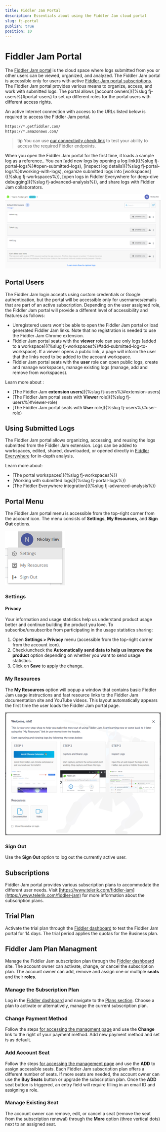 ```yaml
---
title: Fiddler Jam Portal
description: Essentials about using the Fiddler Jam cloud portal
slug: fj-portal
publish: true
position: 10
---
```


# Fiddler Jam Portal

The [Fiddler Jam portal](https://jam.getfiddler.com) is the cloud space where logs submitted from you or other users can be viewed, organized, and analyzed. The Fiddler Jam portal is accessible only for users with active [Fiddler Jam portal subscriptions](#subscriptions). The Fiddler Jam portal provides various means to organize, access, and work with submitted logs. The portal allows [account owners]({%slug fj-users%}#portal-users) to set up different roles for the portal users with different access rights.

An active Internet connection with access to the URLs listed below is required to access the Fiddler Jam portal.

```
https://*.getfiddler.com/
https://*.amazonaws.com/
```

>tip You can use [our connectivity check link](https://fiddler-backend-production.s3.amazonaws.com/connectivity-test/check.html) to test your ability to access the required Fiddler endpoints.

When you open the Fiddler Jam portal for the first time, it loads a sample log as a reference.. You can [add new logs by opening a log link]({%slug fj-portal-logs%}#open-submitted-logs), [inspect log details]({%slug fj-portal-logs%}#working-with-logs), organize submitted logs into [workspaces]({%slug fj-workspaces%}), [open logs in Fiddler Everywhere for deep-dive debugging]({%slug fj-advanced-analysis%}), and share logs with Fiddler Jam collaborators.

![Portal menu options](../images/portal/menu/portal-landing-page.png)


## Portal Users

The Fiddler Jam login accepts using custom credentials or Google authentication, but the portal will be accessible only for usernames/emails that are part of an active subscription. Depending on the user assigned role, the Fiddler Jam portal will provide a different level of accessibility and features as follows:

- Unregistered users won't be able to open the Fiddler Jam portal or load generated Fiddler Jam links. Note that no registration is needed to use the Fiddler Jam Chrome extension.
- Fiddler Jam portal seats with the **viewer** role can see only logs [added to a workspace]({%slug fj-workspaces%}#add-submitted-log-to-workspace). If a viewer opens a public link, a page will inform the user that the links need to be added to the account workspace.
- Fiddler Jam portal seats with the **user** role can open public logs, create and manage workspaces, manage existing logs (manage, add and remove from workspaces).

Learn more about :
- [The Fiddler Jam **extension users**]({%slug fj-users%}#extension-users)
- [The Fiddler Jam portal seats with **Viewer** role]({%slug fj-users%}#viewer-role)
- [The Fiddler Jam portal seats with **User** role]({%slug fj-users%}#user-role)


## Using Submitted Logs

The Fiddler Jam portal allows organizing, accessing, and reusing the logs submitted from the Fiddler Jam extension. Logs can be added to workspaces, edited, shared, downloaded, or opened directly in [Fiddler Everywhere](https://docs.telerik.com/fiddler-everywhere/introduction) for in-depth analysis.

Learn more about:
- [The portal workspaces]({%slug fj-workspaces%})
- [Working with submitted logs]({%slug fj-portal-logs%})
- [The Fiddler Everywhere integration]({%slug fj-advanced-analysis%})


## Portal Menu

The Fiddler Jam portal menu is accessible from the top-right corner from the account icon. The menu consists of **Settings**, **My Resources**, and **Sign Out** options.

![Portal menu options](../images/portal/menu/menu-all.png)

### Settings

#### Privacy

Your information and usage statistics help us understand product usage better and continue building the product you love. To subscribe/unsubscribe from participating in the usage statistics sharing:

1. Open __Settings > Privacy__ menu (accessible from the top-right corner from the account icon).
2. Check/uncheck the __Automatically send data to help us improve the product__ option depending on whether you want to send usage statistics. 
3. Click on __Save__ to apply the change.

### My Resources

The **My Resources** option will popup a window that contains basic Fiddler Jam usage instructions and fast resource links to the Fiddler Jam documentation site and YouTube videos. This layout automatically appears the first time the user loads the Fiddler Jam portal page.

![My Resources screen](../images/portal/menu/my-resources.png)

### Sign Out

Use the **Sign Out** option to log out the currently active user.


## Subscriptions

Fiddler Jam portal provides various subscription plans to accommodate the different user needs. Visit [https://www.telerik.com/fiddler-jam](https://www.telerik.com/fiddler-jam) for more information about the subscription plans.


## Trial Plan

Activate the trial plan through the [Fiddler dashboard](https://dashboard.getfiddler.com) to test the Fiddler Jam portal for 14 days. The trial period applies the quotas for the Business plan.


## Fiddler Jam Plan Managment

Manage the Fiddler Jam subscription plan through the [Fiddler dashboard](https://dashboard.getfiddler.com) site. The account owner can activate, change, or cancel the subscription plan.  The account owner can add, remove and assign one or multiple **seats** and their **roles**.

### Manage the Subscription Plan

Log in the [Fiddler dashboard](https://dashboard.getfiddler.com) and navigate to the [Plans section](https://dashboard.getfiddler.be/plans). Choose a plan to activate or alternatively, manage the current subscription plan.

### Change Payment Method

Follow the steps [for accessing the managment page](#manage-the-subscription-plan) and use the **Change** link to the right of your payment method. Add new payment method and set is as default.


### Add Account Seat

Follow the steps [for accessing the management page](#manage-the-subscription-plan) and use the **ADD** to assign accessible seats. Each Fiddler Jam subscription plan offers a different number of seats. If more seats are needed, the account owner can use the **Buy Seats** button or upgrade the subscription plan. Once the **ADD** seat button is triggered, an entry field will require filling in an email ID and assigning a role.


### Manage Existing Seat

The account owner can remove, edit, or cancel a seat (remove the seat from the subscription renewal) through the **More** option (three vertical dots) next to an assigned seat.